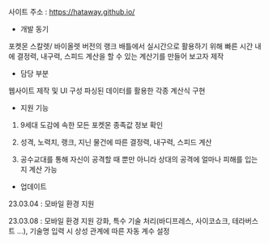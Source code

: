 사이트 주소 : https://hataway.github.io/


- 개발 동기

포켓몬 스칼렛/ 바이올렛 버전의 랭크 배틀에서 실시간으로 활용하기 위해 빠른 시간 내에 결정력, 내구력, 스피드 계산을 할 수 있는 계산기를 만들어 보고자 제작

 

- 담당 부분

웹사이트 제작 및 UI 구성
파싱된 데이터를 활용한 각종 계산식 구현
 

- 지원 기능

1) 9세대 도감에 속한 모든 포켓몬 종족값 정보 확인

2) 성격, 노력치, 랭크, 지닌 물건에 따른 결정력, 내구력, 스피드 계산

3) 공수교대를 통해 자신이 공격할 때 뿐만 아니라 상대의 공격에 얼마나 피해를 입는지 계산 가능

- 업데이트

23.03.04 : 모바일 환경 지원

23.03.08 : 모바일 환경 지원 강화, 특수 기술 처리(바디프레스, 사이코쇼크, 테라버스트 ...), 기술명 입력 시 상성 관계에 따른 자동 계수 설정
